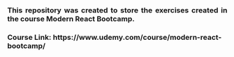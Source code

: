 <h3 align="justify">
This repository was created to store the exercises created in the course Modern React Bootcamp. 
</h3>

<h3>Course Link: https://www.udemy.com/course/modern-react-bootcamp/</h3>